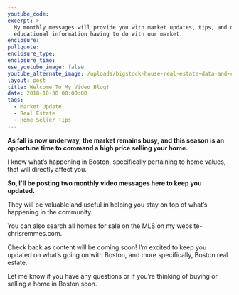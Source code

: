 ```yaml
---
youtube_code:
excerpt: >-
  My monthly messages will provide you with market updates, tips, and other
  educational information having to do with our market.
enclosure:
pullquote:
enclosure_type:
enclosure_time:
use_youtube_image: false
youtube_alternate_image: /uploads/bigstock-house-real-estate-data-and-co-123908711.jpg
layout: post
title: Welcome To My Video Blog!
date: 2018-10-30 00:00:00
tags:
  - Market Update
  - Real Estate
  - Home Seller Tips
---
```


**As fall is now underway, the market remains busy, and this season is an opportune time to command a high price selling your home. &nbsp;**

I know what’s happening in Boston, specifically pertaining to home values, that will directly affect you.

**So, I'll be posting two monthly video messages here to keep you updated.&nbsp;**

They will be valuable and useful in helping you stay on top of what’s happening in the community.

You can also search all homes for sale on the MLS on my website- chrisremmes.com.&nbsp;

Check back as content will be coming soon! I’m excited to keep you updated on what’s going on with Boston, and more specifically, Boston real estate.

Let me know if you have any questions or if you’re thinking of buying or selling a home in Boston soon.